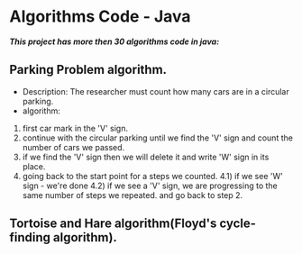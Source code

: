 # Algorithms Code - Java
***This project has more then 30 algorithms code in java:***
## Parking Problem algorithm.
- Description: The researcher must count how many cars are in a circular parking.
- algorithm:
1) first car mark in the 'V' sign.
2) continue with the circular parking until we find the 'V' sign and count the number of cars we passed.
3) if we find the 'V' sign then we will delete it and write 'W' sign in its place.
4) going back to the start point for a steps we counted.
  4.1) if we see 'W' sign - we're done
  4.2) if we see a 'V' sign, we are progressing to the same number of steps we repeated. and go back to step 2.





## Tortoise and Hare algorithm(Floyd's cycle-finding algorithm).


